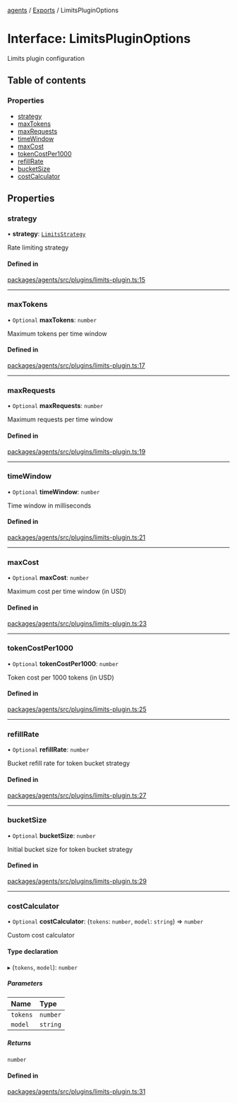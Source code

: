 <!-- 
 ⚠️  AUTO-GENERATED FILE - DO NOT EDIT MANUALLY
 This file is automatically generated by scripts/docs-generator.js
 To make changes, edit the source TypeScript files or update the generator script
-->

[agents](../../) / [Exports](../modules) / LimitsPluginOptions

# Interface: LimitsPluginOptions

Limits plugin configuration

## Table of contents

### Properties

- [strategy](LimitsPluginOptions#strategy)
- [maxTokens](LimitsPluginOptions#maxtokens)
- [maxRequests](LimitsPluginOptions#maxrequests)
- [timeWindow](LimitsPluginOptions#timewindow)
- [maxCost](LimitsPluginOptions#maxcost)
- [tokenCostPer1000](LimitsPluginOptions#tokencostper1000)
- [refillRate](LimitsPluginOptions#refillrate)
- [bucketSize](LimitsPluginOptions#bucketsize)
- [costCalculator](LimitsPluginOptions#costcalculator)

## Properties

### strategy

• **strategy**: [`LimitsStrategy`](../modules#limitsstrategy)

Rate limiting strategy

#### Defined in

[packages/agents/src/plugins/limits-plugin.ts:15](https://github.com/woojubb/robota/blob/c50179e56752f80ea03c64201e29ab12275152bf/packages/agents/src/plugins/limits-plugin.ts#L15)

___

### maxTokens

• `Optional` **maxTokens**: `number`

Maximum tokens per time window

#### Defined in

[packages/agents/src/plugins/limits-plugin.ts:17](https://github.com/woojubb/robota/blob/c50179e56752f80ea03c64201e29ab12275152bf/packages/agents/src/plugins/limits-plugin.ts#L17)

___

### maxRequests

• `Optional` **maxRequests**: `number`

Maximum requests per time window

#### Defined in

[packages/agents/src/plugins/limits-plugin.ts:19](https://github.com/woojubb/robota/blob/c50179e56752f80ea03c64201e29ab12275152bf/packages/agents/src/plugins/limits-plugin.ts#L19)

___

### timeWindow

• `Optional` **timeWindow**: `number`

Time window in milliseconds

#### Defined in

[packages/agents/src/plugins/limits-plugin.ts:21](https://github.com/woojubb/robota/blob/c50179e56752f80ea03c64201e29ab12275152bf/packages/agents/src/plugins/limits-plugin.ts#L21)

___

### maxCost

• `Optional` **maxCost**: `number`

Maximum cost per time window (in USD)

#### Defined in

[packages/agents/src/plugins/limits-plugin.ts:23](https://github.com/woojubb/robota/blob/c50179e56752f80ea03c64201e29ab12275152bf/packages/agents/src/plugins/limits-plugin.ts#L23)

___

### tokenCostPer1000

• `Optional` **tokenCostPer1000**: `number`

Token cost per 1000 tokens (in USD)

#### Defined in

[packages/agents/src/plugins/limits-plugin.ts:25](https://github.com/woojubb/robota/blob/c50179e56752f80ea03c64201e29ab12275152bf/packages/agents/src/plugins/limits-plugin.ts#L25)

___

### refillRate

• `Optional` **refillRate**: `number`

Bucket refill rate for token bucket strategy

#### Defined in

[packages/agents/src/plugins/limits-plugin.ts:27](https://github.com/woojubb/robota/blob/c50179e56752f80ea03c64201e29ab12275152bf/packages/agents/src/plugins/limits-plugin.ts#L27)

___

### bucketSize

• `Optional` **bucketSize**: `number`

Initial bucket size for token bucket strategy

#### Defined in

[packages/agents/src/plugins/limits-plugin.ts:29](https://github.com/woojubb/robota/blob/c50179e56752f80ea03c64201e29ab12275152bf/packages/agents/src/plugins/limits-plugin.ts#L29)

___

### costCalculator

• `Optional` **costCalculator**: (`tokens`: `number`, `model`: `string`) => `number`

Custom cost calculator

#### Type declaration

▸ (`tokens`, `model`): `number`

##### Parameters

| Name | Type |
| :------ | :------ |
| `tokens` | `number` |
| `model` | `string` |

##### Returns

`number`

#### Defined in

[packages/agents/src/plugins/limits-plugin.ts:31](https://github.com/woojubb/robota/blob/c50179e56752f80ea03c64201e29ab12275152bf/packages/agents/src/plugins/limits-plugin.ts#L31)
